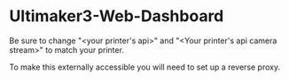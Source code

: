 # Ultimaker3-Web-Dashboard
Be sure to change "<your printer's api>" and "<Your printer's api camera stream>" to match your printer.

To make this externally accessible you will need to set up a reverse proxy.  

